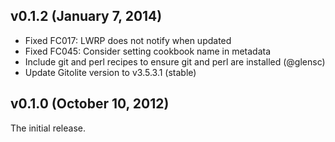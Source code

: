 ## v0.1.2 (January 7, 2014)

* Fixed FC017: LWRP does not notify when updated
* Fixed FC045: Consider setting cookbook name in metadata
* Include git and perl recipes to ensure git and perl are installed (@glensc)
* Update Gitolite version to v3.5.3.1 (stable)

## v0.1.0 (October 10, 2012)

The initial release.
